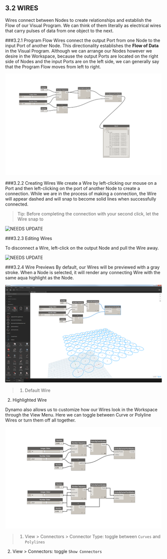 ## 3.2 WIRES

Wires connect between Nodes to create relationships and establish the Flow of our Visual Program. We can think of them literally as electrical wires that carry pulses of data from one object to the next.


###3.2.1 Program Flow
Wires connect the output Port from one Node to the input Port of another Node. This directionality establishes the **Flow of Data** in the Visual Program. Although we can arrange our Nodes however we desire in the Workspace, because the output Ports are located on the right side of Nodes and the input Ports are on the left side, we can generally say that the Program Flow moves from left to right.

![NEEDS UPDATE](images/3-2/00-ProgramFlow.png)

###3.2.2 Creating Wires
We create a Wire by left-clicking our mouse on a Port and then left-clicking on the port of another Node to create a connection. While we are in the process of making a connection, the Wire will appear dashed and will snap to become solid lines when successfully connected.

> Tip: Before completing the connection with your second click, let the Wire snap to 

![NEEDS UPDATE](images/3-2/Placeholder.png)

###3.2.3 Editing Wires

To disconnect a Wire, left-click on the output Node and pull the Wire away.

![NEEDS UPDATE](images/3-2/Placeholder.png)

###3.2.4 Wire Previews
By default, our Wires will be previewed with a gray stroke. When a Node is selected, it will render any connecting Wire with the same aqua highlight as the Node.

![NEEDS UPDATE](images/3-2/03-WirePreview.png)
> 1. Default Wire
2. Highlighted Wire

Dynamo also allows us to customize how our Wires look in the Workspace through the View Menu. Here we can toggle between Curve or Polyline Wires or turn them off all together.

![NEEDS UPDATE](images/3-2/04-WireConnectors.png)

> 1. View > Connectors > Connector Type: toggle between ```Curves``` and ```Polylines```
2. View > Connectors: toggle ```Show Connectors```


